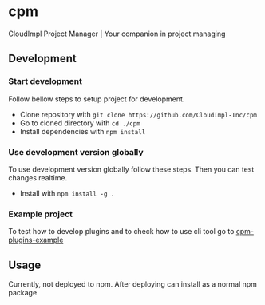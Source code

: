 # cpm
CloudImpl Project Manager | Your companion in project managing

## Development
### Start development
Follow bellow steps to setup project for development.

- Clone repository with `git clone https://github.com/CloudImpl-Inc/cpm`
- Go to cloned directory with `cd ./cpm`
- Install dependencies with `npm install`

### Use development version globally
To use development version globally follow these steps.
Then you can test changes realtime.

- Install with `npm install -g .`

### Example project
To test how to develop plugins and to check how to use cli tool 
go to [cpm-plugins-example](https://github.com/CloudImpl-Inc/cpm-plugins-example)

## Usage
Currently, not deployed to npm. After deploying can install as a normal npm package

